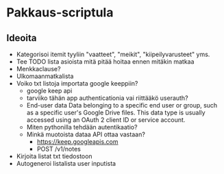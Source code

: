 # Pakkaus-scriptula

## Ideoita
- Kategorisoi itemit tyyliin "vaatteet", "meikit", "kiipeilyvarusteet" yms.
- Tee TODO lista asioista mitä pitää hoitaa ennen mitäkin matkaa
- Menkkaclause?
- Ulkomaanmatkalista
- Voiko txt listoja importata google keeppiin?
    - google keep api
    - tarviiko tähän app authenticationia vai riittääkö userauth?
    - End-user data
      Data belonging to a specific end user or group, such as a specific user's Google Drive files. This data type is usually accessed using an OAuth 2 client ID or service account.
    - Miten pythonilla tehdään autentikaatio?
    - Minkä muotoista dataa API ottaa vastaan?
        - https://keep.googleapis.com
        - POST /v1/notes
- Kirjoita listat txt tiedostoon
- Autogeneroi listalista user inputista
